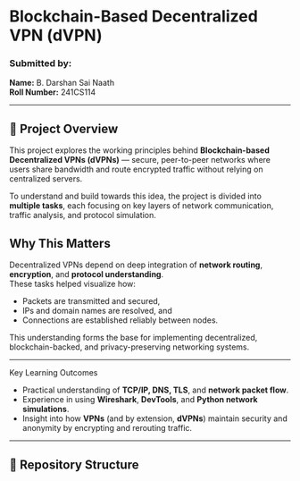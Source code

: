 # Blockchain-Based Decentralized VPN (dVPN)

### Submitted by:
**Name:** B. Darshan Sai Naath  
**Roll Number:** 241CS114  

---

## 📘 Project Overview
This project explores the working principles behind **Blockchain-based Decentralized VPNs (dVPNs)** — secure, peer-to-peer networks where users share bandwidth and route encrypted traffic without relying on centralized servers.  

To understand and build towards this idea, the project is divided into **multiple tasks**, each focusing on key layers of network communication, traffic analysis, and protocol simulation.

##  Why This Matters
Decentralized VPNs depend on deep integration of **network routing**, **encryption**, and **protocol understanding**.  
These tasks helped visualize how:
- Packets are transmitted and secured,  
- IPs and domain names are resolved, and  
- Connections are established reliably between nodes.

This understanding forms the base for implementing decentralized, blockchain-backed, and privacy-preserving networking systems.

---
 Key Learning Outcomes
- Practical understanding of **TCP/IP, DNS, TLS**, and **network packet flow**.  
- Experience in using **Wireshark**, **DevTools**, and **Python network simulations**.  
- Insight into how **VPNs** (and by extension, **dVPNs**) maintain security and anonymity by encrypting and rerouting traffic.  

---

## 📂 Repository Structure
